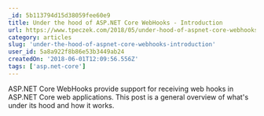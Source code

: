 ```yaml
---
_id: 5b113794d15d38059fee60e9
title: Under the hood of ASP.NET Core WebHooks - Introduction
url: https://www.tpeczek.com/2018/05/under-hood-of-aspnet-core-webhooks.html
category: articles
slug: 'under-the-hood-of-aspnet-core-webhooks-introduction'
user_id: 5a8a922f8b86e53b3449ab24
createdOn: '2018-06-01T12:09:56.556Z'
tags: ['asp.net-core']
---
```


ASP.NET Core WebHooks provide support for receiving web hooks in ASP.NET Core web applications. This post is a general overview of what's under its hood and how it works.
